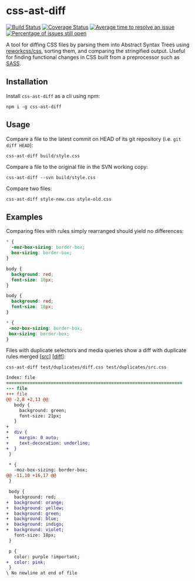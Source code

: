# css-ast-diff

[![Build Status](https://travis-ci.org/cshaver/css-ast-diff.svg)](https://travis-ci.org/cshaver/css-ast-diff "Build Status")
[![Coverage Status](https://coveralls.io/repos/github/cshaver/css-ast-diff/badge.svg?branch=master)](https://coveralls.io/github/cshaver/css-ast-diff?branch=master)
[![Average time to resolve an issue](http://isitmaintained.com/badge/resolution/cshaver/css-ast-diff.svg)](http://isitmaintained.com/project/cshaver/css-ast-diff "Average time to resolve an issue")
[![Percentage of issues still open](http://isitmaintained.com/badge/open/cshaver/css-ast-diff.svg)](http://isitmaintained.com/project/cshaver/css-ast-diff "Percentage of issues still open")

A tool for diffing CSS files by parsing them into Abstract Syntax Trees using [reworkcss/css](https://github.com/reworkcss/css), sorting them, and comparing the stringified output. Useful for finding functional changes in CSS built from a preprocessor such as [SASS](http://sass-lang.com/).

## Installation

Install `css-ast-diff` as a cli using npm:

```
npm i -g css-ast-diff
```

## Usage

Compare a file to the latest commit on HEAD of its git repository (i.e. `git diff HEAD`):

```
css-ast-diff build/style.css
```

Compare a file to the original file in the SVN working copy:

```
css-ast-diff --svn build/style.css
```

Compare two files:

```
css-ast-diff style-new.css style-old.css
```

## Examples

Comparing files with rules simply rearranged should yield no differences:

```css
* {
  -moz-box-sizing: border-box;
  box-sizing: border-box;
}

body {
  background: red;
  font-size: 18px;
}

```

```css
body {
  background: red;
  font-size: 18px;
}

* {
 -moz-box-sizing: border-box;
 box-sizing: border-box;
}
```


Files with duplicate selectors and media queries show a diff with duplicate rules merged [[src](https://github.com/cshaver/css-ast-diff/blob/master/test/duplicates/src.css)] [[diff](https://github.com/cshaver/css-ast-diff/blob/master/test/duplicates/diff.css)]:

`css-ast-diff test/duplicates/diff.css test/duplicates/src.css`

```diff
Index: file
===================================================================
--- file
+++ file
@@ -2,8 +2,13 @@
   body {
     background: green;
     font-size: 21px;
   }
+
+  div {
+    margin: 0 auto;
+    text-decoration: underline;
+  }
 }

 * {
   -moz-box-sizing: border-box;
@@ -11,10 +16,17 @@
 }

 body {
   background: red;
+  background: orange;
+  background: yellow;
+  background: green;
+  background: blue;
+  background: indigo;
+  background: violet;
   font-size: 18px;
 }

 p {
   color: purple !important;
+  color: pink;
 }
\ No newline at end of file
```
